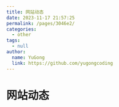 ```yaml
---
title: 网站动态
date: 2023-11-17 21:57:25
permalink: /pages/3046e2/
categories:
  - other
tags:
  - null
author:
  name: YuGong
  link: https://github.com/yugongcoding
---
```

# 网站动态
